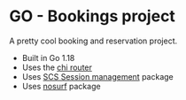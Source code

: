 # **GO - Bookings project**

A pretty cool booking and reservation project.

- Built in Go 1.18
- Uses the [chi router](https://github.com/go-chi/chi)
- Uses [SCS Session management](https://github.com/alexedwards/scs) package
- Uses [nosurf](https://github.com/justinas/nosurf) package
